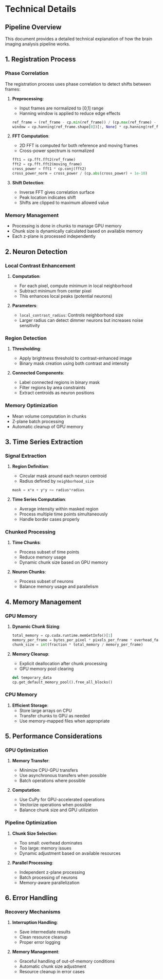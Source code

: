# Technical Details

## Pipeline Overview

This document provides a detailed technical explanation of how the brain imaging analysis pipeline works.

## 1. Registration Process

### Phase Correlation
The registration process uses phase correlation to detect shifts between frames:

1. **Preprocessing**:
   - Input frames are normalized to [0,1] range
   - Hanning window is applied to reduce edge effects
   ```python
   ref_frame = (ref_frame - cp.min(ref_frame)) / (cp.max(ref_frame) - cp.min(ref_frame) + 1e-10)
   window = cp.hanning(ref_frame.shape[0])[:, None] * cp.hanning(ref_frame.shape[1])[None, :]
   ```

2. **FFT Computation**:
   - 2D FFT is computed for both reference and moving frames
   - Cross-power spectrum is normalized
   ```python
   fft1 = cp.fft.fft2(ref_frame)
   fft2 = cp.fft.fft2(moving_frame)
   cross_power = fft1 * cp.conj(fft2)
   cross_power_norm = cross_power / (cp.abs(cross_power) + 1e-10)
   ```

3. **Shift Detection**:
   - Inverse FFT gives correlation surface
   - Peak location indicates shift
   - Shifts are clipped to maximum allowed value

### Memory Management
- Processing is done in chunks to manage GPU memory
- Chunk size is dynamically calculated based on available memory
- Each z-plane is processed independently

## 2. Neuron Detection

### Local Contrast Enhancement
1. **Computation**:
   - For each pixel, compute minimum in local neighborhood
   - Subtract minimum from center pixel
   - This enhances local peaks (potential neurons)

2. **Parameters**:
   - `local_contrast_radius`: Controls neighborhood size
   - Larger radius can detect dimmer neurons but increases noise sensitivity

### Region Detection
1. **Thresholding**:
   - Apply brightness threshold to contrast-enhanced image
   - Binary mask creation using both contrast and intensity

2. **Connected Components**:
   - Label connected regions in binary mask
   - Filter regions by area constraints
   - Extract centroids as neuron positions

### Memory Optimization
- Mean volume computation in chunks
- Z-plane batch processing
- Automatic cleanup of GPU memory

## 3. Time Series Extraction

### Signal Extraction
1. **Region Definition**:
   - Circular mask around each neuron centroid
   - Radius defined by `neighborhood_size`
   ```python
   mask = x*x + y*y <= radius*radius
   ```

2. **Time Series Computation**:
   - Average intensity within masked region
   - Process multiple time points simultaneously
   - Handle border cases properly

### Chunked Processing
1. **Time Chunks**:
   - Process subset of time points
   - Reduce memory usage
   - Dynamic chunk size based on GPU memory

2. **Neuron Chunks**:
   - Process subset of neurons
   - Balance memory usage and parallelism

## 4. Memory Management

### GPU Memory
1. **Dynamic Chunk Sizing**:
   ```python
   total_memory = cp.cuda.runtime.memGetInfo()[1]
   memory_per_frame = bytes_per_pixel * pixels_per_frame * overhead_factor
   chunk_size = int(fraction * total_memory / memory_per_frame)
   ```

2. **Memory Cleanup**:
   - Explicit deallocation after chunk processing
   - GPU memory pool clearing
   ```python
   del temporary_data
   cp.get_default_memory_pool().free_all_blocks()
   ```

### CPU Memory
1. **Efficient Storage**:
   - Store large arrays on CPU
   - Transfer chunks to GPU as needed
   - Use memory-mapped files when appropriate

## 5. Performance Considerations

### GPU Optimization
1. **Memory Transfer**:
   - Minimize CPU-GPU transfers
   - Use asynchronous transfers when possible
   - Batch operations where possible

2. **Computation**:
   - Use CuPy for GPU-accelerated operations
   - Vectorize operations when possible
   - Balance chunk size and GPU utilization

### Pipeline Optimization
1. **Chunk Size Selection**:
   - Too small: overhead dominates
   - Too large: memory issues
   - Dynamic adjustment based on available resources

2. **Parallel Processing**:
   - Independent z-plane processing
   - Batch processing of neurons
   - Memory-aware parallelization

## 6. Error Handling

### Recovery Mechanisms
1. **Interruption Handling**:
   - Save intermediate results
   - Clean resource cleanup
   - Proper error logging

2. **Memory Management**:
   - Graceful handling of out-of-memory conditions
   - Automatic chunk size adjustment
   - Resource cleanup in error cases 